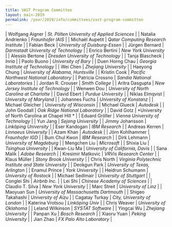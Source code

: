 ```yaml
---
title: VAST Program Committee
layout: main-2019
permalink: /year/2019/info/committees/vast-program-committee
---
```


| Wolfgang Aigner | *St. Pölten University of Applied Sciences* |
| Natalia Andrienko | *Fraunhofer IAIS* |
| Michaël Aupetit | *Qatar Computing Research Institute* |
| Fabian Beck | *University of Duisburg-Essen* |
| Jürgen Bernard | *Darmstadt University of Technology* |
| Enrico Bertini | *New York University* |
| Alessio Bertone | *Dresden University of Technology* |
| Tanja Blascheck | *Inria* |
| Paolo Buono | *University of Bary* |
| Duen Horng Chau | *Georgia Institute of Technology* |
| Wei Chen | *Zhejiang University* |
| Haeyong Chung | *University of Alabama, Huntsville* |
| Kristin Cook | *Pacific Northwest National Laboratory* |
| Patricia Crossno | *Sandia National Laboratories* |
| Jordan R. Crouser | *Smith College* |
| Aritra Dasgupta | *New Jersey Institute of Technology* |
| Wenwen Dou | *University of North Carolina at Charlotte* |
| David Ebert | *Purdue University* |
| Niklas Elmqvist | *University of Maryland* |
| Johannes Fuchs | *University of Konstanz* |
| Michael Gleicher | *University of Wisconsin* |
| Michael Glueck | *Autodesk* |
| John Goodall | *Oak Ridge National Laboratory* |
| David Gotz | *University  of North Carolina at Chapel Hill * |
| Eduard Gröller | *Vienna University of Technology* |
| Yun Jang | *Sejong University* |
| Jimmy Johansson | *Linköping University* |
| Eser Kandogan | *IBM Research* |
| Andreas Kerren | *Linnaeus University* |
| Azam Khan | *Autodesk* |
| Jörn Kohlhammer | *Fraunhofer IGD* |
| Bum Chul Kwon | *IBM Research* |
| Dirk Lehmann | *University of Magdeburg* |
| Mengchen Liu | *Microsoft* |
| Shixia Liu | *Tsinghua University* |
| Kwan-Liu Ma | *University of California, Davis* |
| Sana Malik | *Adobe Research* |
| Kresimir Matkovic | *VRVis Research Center* |
| Klaus Müller | *Stony Brook University* |
| Chris North | *Virginia Polytechnic Institute and State University* |
| Deokgun Park | *University of Texas, Arlington* |
| Enamul Prince | *York University* |
| Heidrun Schumann | *University of Rostock* |
| Michael Sedlmair | *University of Stuttgart* |
| Conglei Shi | *Airbnb Inc.* |
| Lei Shi | *Chinese Academy of Sciences* |
| Claudio T. Silva | *New York University* |
| Marc Streit | *University of Linz* |
| Maoyuan Sun | *University of Massachusetts Dartmouth* |
| Shigeo Takahashi | *University of Aizu* |
| Cagatay Turkay | *City, University of London* |
| Katerina Vrotsou | *Linköping Univ* |
| Chris Weaver | *University of Oklahoma* |
| Leland Wilkinson | *SYSTAT Software* |
| Yingcai Wu | *Zhejiang University* |
| Panpan Xu | *Bosch Research* |
| Xiaoru Yuan | *Peking University* |
| Jian Zhao | *FX Palo Alto Laboratory* |
